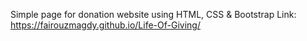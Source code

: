 Simple page for donation website using HTML, CSS & Bootstrap
Link: https://fairouzmagdy.github.io/Life-Of-Giving/
